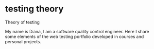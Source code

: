 
# testing theory
Theory of testing

My name is Diana, I am a software quality control engineer. Here I share some elements of the web testing portfolio developed in courses and personal projects.

